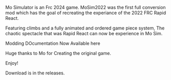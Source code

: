 Mo Simulator is an Frc 2024 game. MoSim2022 was the first full conversion mod which has the goal of recreating the experiance of the 2022 FRC Rapid React.

Featuring climbs and a fully animated and ordered game piece system, The chaotic spectacle that was Rapid React can now be experience in Mo Sim.

Modding DOcumentation Now Available here


Huge thanks to Mo for Creating the original game.

Enjoy!

Download is in the releases.
